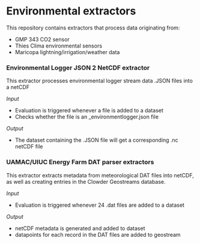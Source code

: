 # Environmental extractors

This repository contains extractors that process data originating from:
- GMP 343 CO2 sensor
- Thies Clima environmental sensors
- Maricopa lightning/irrigation/weather data


### Environmental Logger JSON 2 NetCDF extractor
This extractor processes environmental logger stream data .JSON files into a netCDF 

_Input_

  - Evaluation is triggered whenever a file is added to a dataset
  - Checks whether the file is an _environmentlogger.json file
  
_Output_

  - The dataset containing the .JSON file will get a corresponding .nc netCDF file

### UAMAC/UIUC Energy Farm DAT parser extractors
This extractor extracts metadata from meteorological DAT files into netCDF, as well as creating entries in the Clowder Geostreams database.

_Input_

  - Evaluation is triggered whenever 24 .dat files are added to a dataset
  			
_Output_

  - netCDF metadata is generated and added to dataset
  - datapoints for each record in the DAT files are added to geostream
  